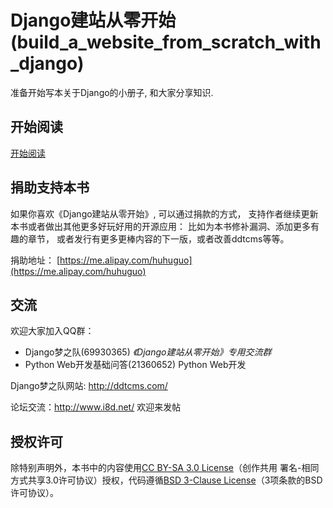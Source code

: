 # Django建站从零开始(build_a_website_from_scratch_with_django)

准备开始写本关于Django的小册子, 和大家分享知识.

## 开始阅读
[开始阅读](<https://github.com/encorehu/build_a_website_from_scratch_with_django/blob/master/contents.md>)

## 捐助支持本书
如果你喜欢《Django建站从零开始》, 可以通过捐款的方式， 支持作者继续更新本书或者做出其他更多好玩好用的开源应用： 比如为本书修补漏洞、添加更多有趣的章节， 或者发行有更多更棒内容的下一版，或者改善ddtcms等等。

捐助地址： [https://me.alipay.com/huhuguo](https://me.alipay.com/huhuguo)

## 交流
欢迎大家加入QQ群：

- Django梦之队(69930365) *《Django建站从零开始》专用交流群*
- Python Web开发基础问答(21360652) Python Web开发


Django梦之队网站: http://ddtcms.com/

论坛交流：http://www.i8d.net/ 欢迎来发帖

## 授权许可
除特别声明外，本书中的内容使用[CC BY-SA 3.0 License](http://creativecommons.org/licenses/by-sa/3.0/)（创作共用 署名-相同方式共享3.0许可协议）授权，代码遵循[BSD 3-Clause License](<https://github.com/encorehu/build_a_website_from_scratch_with_django/blob/master/LICENSE.md>)（3项条款的BSD许可协议）。
